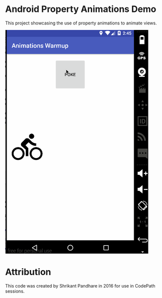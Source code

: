 # Android Property Animations Demo

This project showcasing the use of property animations to animate views. 

![Alt text](warmup-bike.gif?raw=true "Video Walkthrough")

# Attribution

This code was created by Shrikant Pandhare in 2016 for use in CodePath sessions.
